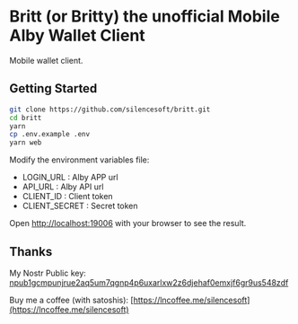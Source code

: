 # Britt (or Britty) the unofficial Mobile Alby Wallet Client

Mobile wallet client.

## Getting Started

```bash
git clone https://github.com/silencesoft/britt.git
cd britt
yarn
cp .env.example .env
yarn web
```

Modify the environment variables file:

- LOGIN_URL : Alby APP url
- API_URL : Alby API url
- CLIENT_ID : Client token
- CLIENT_SECRET : Secret token

Open [http://localhost:19006](http://localhost:19006) with your browser to see the result.

## Thanks

My Nostr Public key: [npub1gcmpunjrue2aq5um7qgnp4p6uxarlxw2z6djehaf0emxjf6gr9us548zdf](nostr:npub1gcmpunjrue2aq5um7qgnp4p6uxarlxw2z6djehaf0emxjf6gr9us548zdf)

Buy me a coffee (with satoshis): [https://lncoffee.me/silencesoft](https://lncoffee.me/silencesoft)
